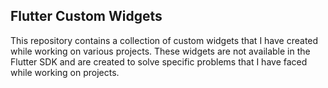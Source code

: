## Flutter Custom Widgets

This repository contains a collection of custom widgets that I have created while working on various projects. These widgets are not available in the Flutter SDK and are created to solve specific problems that I have faced while working on projects.


